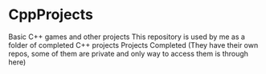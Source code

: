 # CppProjects
Basic C++ games and other projects 
This repository is used by me as a folder of completed C++ projects
Projects Completed (They have their own repos, some of them are private and only way to access them is through here)
